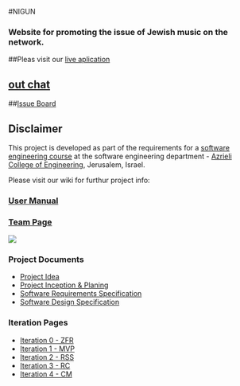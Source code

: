 #NIGUN

### Website for promoting the issue of Jewish music on the network.
##Pleas visit our [live aplication]()

## [out chat](https://gitter.im/jce-il-se-class-2017a-nigun/Lobby?source=orgpage)

##[Issue Board](https://github.com/chagitniss/nigun/projects/1)

## Disclaimer
This project is developed as part of the requirements for a [software engineering course](//https://github.com/jce-il/se-class-materials) at the software engineering department - [Azrieli College of Engineering](http://www.jce.ac.il/), Jerusalem, Israel.

Please visit our wiki for furthur project info: 

### [User Manual](https://github.com/chagitniss/nigun/wiki/User-Manual)

### [Team Page](https://github.com/chagitniss/nigun/wiki/Team)

![](http://coachfore.org/wp-content/uploads/2016/10/team.jpg)

### Project Documents
- [Project Idea](https://github.com/chagitniss/nigun/blob/master/%D7%A0%D7%99%D7%92%D7%95%D7%9F.pptx)
- [Project Inception & Planing](https://github.com/chagitniss/nigun/wiki/Inception---Planing)
- [Software Requirements Specification](https://github.com/chagitniss/nigun/wiki/SRS)
- [Software Design Specification](https://github.com/chagitniss/nigun/wiki/SDS)

### Iteration Pages
- [Iteration 0 - ZFR](https://github.com/chagitniss/nigun/wiki/ZFR)
- [Iteration 1 - MVP]()
- [Iteration 2 - RSS]()
- [Iteration 3 - RC]()
- [Iteration 4 - CM]()

